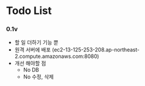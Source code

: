 # Todo List

### 0.1v
- 할 일 더하기 기능 뿐
- 원격 서버에 배포 (ec2-13-125-253-208.ap-northeast-2.compute.amazonaws.com:8080)
- 개선 해야할 점
    - No DB
    - No 수정, 삭제
    